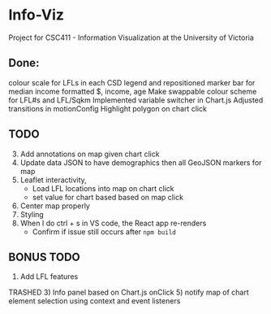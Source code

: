# Info-Viz
Project for CSC411 - Information Visualization at the University of Victoria

## Done:
   colour scale for LFLs in each CSD legend and repositioned
   marker bar for median income
   formatted $, income, age 
   Make swappable colour scheme for LFL#s and LFL/Sqkm
   Implemented variable switcher in Chart.js
   Adjusted transitions in motionConfig
   Highlight polygon on chart click

## TODO
3) Add annotations on map given chart click
4) Update data JSON to have demographics then all GeoJSON markers for map
5) Leaflet interactivity, 
   - Load LFL locations into map on chart click
   - set value for chart based based on map click
6) Center map properly
7)  Styling
8)  When I do ctrl + s in VS code, the React app re-renders 
    - Confirm if issue still occurs after ```npm build```

## BONUS TODO
1) Add LFL features

TRASHED
3) Info panel based on Chart.js onClick
5) notify map of chart element selection using context and event listeners
